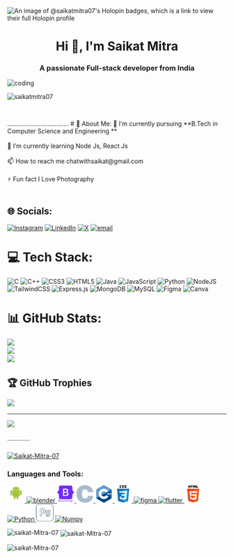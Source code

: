 ![An image of @saikatmitra07's Holopin badges, which is a link to view their full Holopin profile](https://holopin.me/saikatmitra07)
<h1 align="center">Hi 👋, I'm Saikat Mitra</h1>
<h3 align="center">A passionate Full-stack developer from India</h3>
<img aling="right" alt="coding" widht="400" src="https://miro.medium.com/v2/resize:fit:1400/0*M50IPKZz58Fyy178.gif">

<p align="left"> <img src="https://komarev.com/ghpvc/?username=saikatmitra07&label=Profile%20views&color=0e75b6&style=flat" alt="saikatmitra07" /> </p>

<p align="left"> <a href="https://twitter.com/" target="blank"><img src="https://img.shields.io/twitter/follow/?logo=twitter&style=for-the-badge" alt="" /></a> </p>
...................................
# 💫 About Me:
🔭 I’m currently pursuing **B.Tech in Computer Science and Engineering **<br><br>🌱 I’m currently learning Node Js, React Js<br><br>📫 How to reach me chatwithsaikat@gmail.com<br><br>⚡ Fun fact I Love Photography<br><br>


## 🌐 Socials:
[![Instagram](https://img.shields.io/badge/Instagram-%23E4405F.svg?logo=Instagram&logoColor=white)](https://instagram.com/https://www.instagram.com/_shymyth_) [![LinkedIn](https://img.shields.io/badge/LinkedIn-%230077B5.svg?logo=linkedin&logoColor=white)](https://linkedin.com/in/https://www.linkedin.com/in/shymyth) [![X](https://img.shields.io/badge/X-black.svg?logo=X&logoColor=white)](https://x.com/https://x.com/_Shymyth) [![email](https://img.shields.io/badge/Email-D14836?logo=gmail&logoColor=white)](mailto:chatwithsaikat@gmail.com) 

# 💻 Tech Stack:
![C](https://img.shields.io/badge/c-%2300599C.svg?style=for-the-badge&logo=c&logoColor=white) ![C++](https://img.shields.io/badge/c++-%2300599C.svg?style=for-the-badge&logo=c%2B%2B&logoColor=white) ![CSS3](https://img.shields.io/badge/css3-%231572B6.svg?style=for-the-badge&logo=css3&logoColor=white) ![HTML5](https://img.shields.io/badge/html5-%23E34F26.svg?style=for-the-badge&logo=html5&logoColor=white) ![Java](https://img.shields.io/badge/java-%23ED8B00.svg?style=for-the-badge&logo=openjdk&logoColor=white) ![JavaScript](https://img.shields.io/badge/javascript-%23323330.svg?style=for-the-badge&logo=javascript&logoColor=%23F7DF1E) ![Python](https://img.shields.io/badge/python-3670A0?style=for-the-badge&logo=python&logoColor=ffdd54) ![NodeJS](https://img.shields.io/badge/node.js-6DA55F?style=for-the-badge&logo=node.js&logoColor=white) ![TailwindCSS](https://img.shields.io/badge/tailwindcss-%2338B2AC.svg?style=for-the-badge&logo=tailwind-css&logoColor=white) ![Express.js](https://img.shields.io/badge/express.js-%23404d59.svg?style=for-the-badge&logo=express&logoColor=%2361DAFB) ![MongoDB](https://img.shields.io/badge/MongoDB-%234ea94b.svg?style=for-the-badge&logo=mongodb&logoColor=white) ![MySQL](https://img.shields.io/badge/mysql-4479A1.svg?style=for-the-badge&logo=mysql&logoColor=white) ![Figma](https://img.shields.io/badge/figma-%23F24E1E.svg?style=for-the-badge&logo=figma&logoColor=white) ![Canva](https://img.shields.io/badge/Canva-%2300C4CC.svg?style=for-the-badge&logo=Canva&logoColor=white)
# 📊 GitHub Stats:
![](https://github-readme-stats.vercel.app/api?username=shymyth&theme=react&hide_border=true&include_all_commits=true&count_private=false)<br/>
![](https://nirzak-streak-stats.vercel.app/?user=shymyth&theme=react&hide_border=true)<br/>
![](https://github-readme-stats.vercel.app/api/top-langs/?username=shymyth&theme=react&hide_border=true&include_all_commits=true&count_private=false&layout=compact)

## 🏆 GitHub Trophies
![](https://github-profile-trophy.vercel.app/?username=shymyth&theme=radical&no-frame=false&no-bg=true&margin-w=4)

---
[![](https://visitcount.itsvg.in/api?id=shymyth&icon=0&color=0)](https://visitcount.itsvg.in)

<!-- Proudly created with GPRM ( https://gprm.itsvg.in ) -->

.............


<h3 align="left"> </h3>
<p align="left"> <a href="https://github.com/ryo-ma/github-profile-trophy"><img src="https://github-profile-trophy.vercel.app/?username=Shymyth" alt="Saikat-Mitra-07" /></a> </p>
<p align="left">
</p>

<h3 align="left">Languages and Tools:</h3>
<p align="left"> <a href="https://developer.android.com" target="_blank" rel="noreferrer"> <img src="https://raw.githubusercontent.com/devicons/devicon/master/icons/android/android-original-wordmark.svg" alt="android" width="40" height="40"/> </a> <a href="https://www.blender.org/" target="_blank" rel="noreferrer"> <img src="https://download.blender.org/branding/community/blender_community_badge_white.svg" alt="blender" width="40" height="40"/> </a> <a href="https://getbootstrap.com" target="_blank" rel="noreferrer"> <img src="https://raw.githubusercontent.com/devicons/devicon/master/icons/bootstrap/bootstrap-plain-wordmark.svg" alt="bootstrap" width="40" height="40"/> </a> <a href="https://www.cprogramming.com/" target="_blank" rel="noreferrer"> <img src="https://raw.githubusercontent.com/devicons/devicon/master/icons/c/c-original.svg" alt="c" width="40" height="40"/> </a> <a href="https://www.w3schools.com/cpp/" target="_blank" rel="noreferrer"> <img src="https://raw.githubusercontent.com/devicons/devicon/master/icons/cplusplus/cplusplus-original.svg" alt="cplusplus" width="40" height="40"/> </a> <a href="https://www.w3schools.com/css/" target="_blank" rel="noreferrer"> <img src="https://raw.githubusercontent.com/devicons/devicon/master/icons/css3/css3-original-wordmark.svg" alt="css3" width="40" height="40"/> </a> <a href="https://www.figma.com/" target="_blank" rel="noreferrer"> <img src="https://www.vectorlogo.zone/logos/figma/figma-icon.svg" alt="figma" width="40" height="40"/> </a> <a href="https://flutter.dev" target="_blank" rel="noreferrer"> <img src="https://www.vectorlogo.zone/logos/flutterio/flutterio-icon.svg" alt="flutter" width="40" height="40"/> </a> <a href="https://www.w3.org/html/" target="_blank" rel="noreferrer"> <img src="https://raw.githubusercontent.com/devicons/devicon/master/icons/html5/html5-original-wordmark.svg" alt="html5" width="40" height="40"/> </a> <a href="https://python.org" target="_blank" rel="noreferrer"> <img src="https://upload.wikimedia.org/wikipedia/commons/thumb/c/c3/Python-logo-notext.svg/1869px-Python-logo-notext.svg.png" alt="Python" width="40" height="40"/> </a> <a href="https://www.photoshop.com/en" target="_blank" rel="noreferrer"> <img src="https://raw.githubusercontent.com/devicons/devicon/master/icons/photoshop/photoshop-line.svg" alt="photoshop" width="40" height="40"/> </a>
<a href="https://numpy.org" target="_blank" rel="noreferrer"> <img src="https://cdn.worldvectorlogo.com/logos/numpy-1.svg" alt="Numpy" width="40" height="40"/> </a> </p>

<p><img align="left" src="https://github-readme-stats.vercel.app/api/top-langs?username=Shymyth&show_icons=true&locale=en&layout=compact" alt="saikat-Mitra-07" /></p>

<p>&nbsp;<img align="center" src="https://github-readme-stats.vercel.app/api?username=Shymyth&show_icons=true&locale=en" alt="saikat-Mitra-07" /></p>

<p><img align="center" src="https://github-readme-streak-stats.herokuapp.com/?user=Shymyth&" alt="saikat-Mitra-07" /></p>
